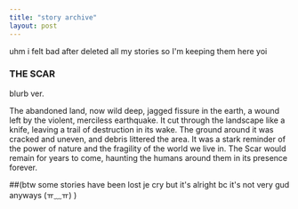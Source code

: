 ```yaml
---
title: "story archive"
layout: post
---
```

 uhm i felt bad after deleted all my stories so I'm keeping them here yoi


### THE SCAR
 blurb ver.

 The abandoned land, now wild deep, jagged fissure in the earth, a wound left by the violent, merciless earthquake. It cut through the landscape like a knife, leaving a trail of destruction in its wake. The ground around it was cracked and uneven, and debris littered the area. It was a stark reminder of the power of nature and the fragility of the world we live in. The Scar would remain for years to come, haunting the humans around them in its presence forever.





##(btw some stories have been lost je cry but it's alright bc it's not very gud anyways (ㅠ﹏ㅠ) )
